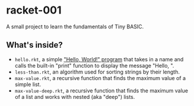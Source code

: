 # racket-001
A small project to learn the fundamentals of Tiny BASIC.

## What's inside?
* `hello.rkt`, a simple ["Hello, World!" program](https://en.wikipedia.org/wiki/%22Hello,_World!%22_program) that takes in a name and calls the built-in "print" function to display the message "Hello, <name>".
* `less-than.rkt`, an algorithm used for sorting strings by their length.
* `max-value.rkt`, a recursive function that finds the maximum value of a simple list.
* `max-value-deep.rkt`, a recursive function that finds the maximum value of a list and works with nested (aka "deep") lists.
  
